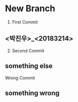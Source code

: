 # New Branch
1. First Commit
## <박진우>_<20183214>
2. Second Commit
## something else
Wrong Commit
## something wrong
